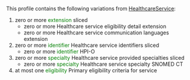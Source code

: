 This profile contains the following variations from [HealthcareService](http://hl7.org/fhir/STU3/HealthcareService.html):

1. zero or more <span style='color:green'> extension </span>  sliced
   * zero or more Healthcare service eligibility detail extension
   * zero or more Healthcare service communication languages extension
1. zero or more <span style='color:green'> identifier </span> Healthcare service identifiers sliced
   * zero or more <span style='color:green'> identifier </span> HPI-O
1. zero or more <span style='color:green'> specialty </span> Healthcare service provided specialties sliced
   * zero or more <span style='color:green'> specialty </span> Healthcare service specialty SNOMED CT
1. at most one <span style='color:green'> eligibility </span> Primary eligibility criteria for service